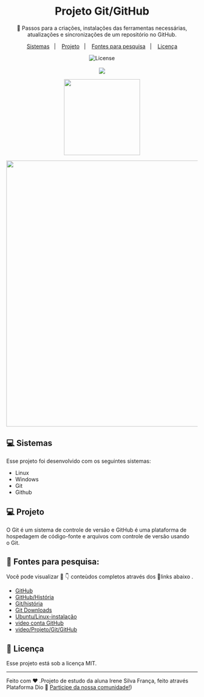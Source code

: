 

## <h1 align="center"> Projeto Git/GitHub</h1>

<p align="center">
👣 Passos para a criações, instalações das ferramentas necessárias, atualizações e sincronizações de um repositório no GitHub.
</p>

<p align="center">
  <a href="#-sistemas">Sistemas</a>&nbsp;&nbsp;&nbsp;|&nbsp;&nbsp;&nbsp;
  <a href="#-projeto">Projeto</a>&nbsp;&nbsp;&nbsp;|&nbsp;&nbsp;&nbsp;
  <a href="#-fontes-para-pesquisa">Fontes para pesquisa</a>&nbsp;&nbsp;&nbsp;|&nbsp;&nbsp;&nbsp;
  <a href="#memo-licença">Licença</a>
</p>

<p align="center">
  <img alt="License" src="https://img.shields.io/static/v1?label=license&message=MIT&color=49AA26&labelColor=000000">
   <br>
 <br><a href="https://www.youtube.com/watch?v=NwTZ-ncHCVI"_blank"><img src="https://img.shields.io/badge/-Youtube-%23EA4335?style=for-the-badge&logo=youtube&logoColor=white" target="_blank"></a>
           <p align="center">
<a href="https://youtu.be/NwTZ-ncHCVI"_blank"><img src="https://github.com/issf69/projeto-github/assets/105497075/a298782d-3a5d-4243-b757-55ffc01137ef" width="200px"></a>
 </p>
     <div align="center">
     <img src="https://github.com/issf69/treinamento2/assets/105497075/90a74ce4-1f3d-4bf7-835c-4d11ad0dfc1e" width="700px" />
       </div>
     </p>


     
 ## 💻 Sistemas

Esse projeto foi desenvolvido com os seguintes sistemas:

- Linux
- Windows
- Git 
- Github

## 💻 Projeto

O Git é um sistema de controle de versão e GitHub  é uma plataforma de hospedagem de código-fonte e arquivos com controle de versão usando o Git.  

## 🔎 Fontes para pesquisa:  

Você pode visualizar 👀 👇 conteùdos completos através dos 🔗links abaixo .
- [GitHub]( https://github.com/)
- [GitHub/História](https://pt.wikipedia.org/wiki/GitHub#Hist%C3%B3ria)
- [Git/história](https://git-scm.com/book/pt-br/v2/Come%C3%A7ando-Uma-Breve-Hist%C3%B3ria-do-Git)
- [Git Downloads](https://git-scm.com/)
- [Ubuntu/Linux-instalação](https://ubuntu.com/)
- [video conta GitHub](https://youtu.be/e1QirbOsrqw/)                               
- [video/Projeto/Git/GitHub](https://youtu.be/NwTZ-ncHCVI/)                                                                                                                         
                                                                                                                         

## :memo: Licença

Esse projeto está sob a licença MIT.

---

Feito com ♥ .Projeto de estudo da aluna Irene Silva França, feito através Plataforma Dio :wave: [Participe da nossa comunidade!](https://www.dio.me/))

